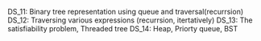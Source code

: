 DS_11: Binary tree representation using queue and traversal(recurrsion)
DS_12: Traversing various expressions (recurrsion, itertatively)
DS_13: The satisfiability problem, Threaded tree
DS_14: Heap, Priorty queue, BST

